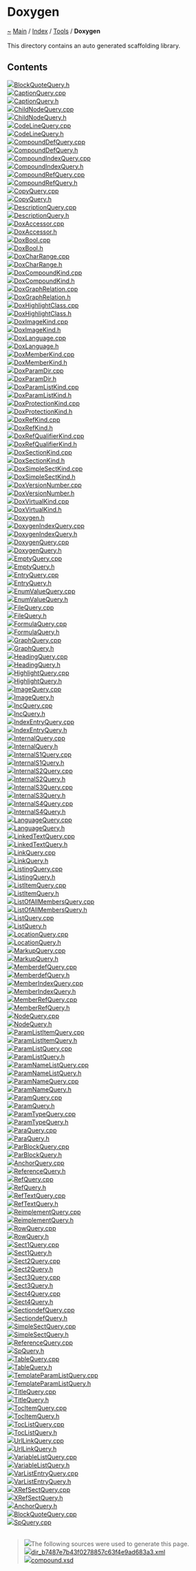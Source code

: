 <!DOCTYPE html>
<html>
<head>
</head>
<body>
<a id="doxygen"></a>
<h1>Doxygen</h1>
<a id="dir_b7487e7b43f0278857c63f4e9ad683a3"></a>
<a id="doxygen"></a>
<a href="https://github.com/CharlesCarley/MdDox">~</a>
<a href="indexpage.md#main">Main</a>
<span class="inline-text">/</span>
<a href="index.md#index">Index</a>
<span class="inline-text">/</span>
<a href="dir_7e461070e7b716e896e0d97cd6a82321.md#tools">Tools</a>
<span class="inline-text">/</span>
<span class="bold-text"><b>Doxygen</b></span>
<br/>
<br/>
<span class="inline-text">This directory contains an auto generated scaffolding library. </span>
<a id="contents"></a>
<h2>Contents</h2>
<span class="icon-list-item"><a href="https://github.com/CharlesCarley/MdDox/blob/master/Tools/Doxygen//BlockQuoteQuery.h#L1" class="icon-list-item"><img src="../images/file24px.svg" class="icon-list-item"/><span class="icon-list-item">BlockQuoteQuery.h</span>
</a>
</span>
<br/>
<span class="icon-list-item"><a href="https://github.com/CharlesCarley/MdDox/blob/master/Tools/Doxygen//CaptionQuery.cpp#L1" class="icon-list-item"><img src="../images/file24px.svg" class="icon-list-item"/><span class="icon-list-item">CaptionQuery.cpp</span>
</a>
</span>
<br/>
<span class="icon-list-item"><a href="https://github.com/CharlesCarley/MdDox/blob/master/Tools/Doxygen//CaptionQuery.h#L1" class="icon-list-item"><img src="../images/file24px.svg" class="icon-list-item"/><span class="icon-list-item">CaptionQuery.h</span>
</a>
</span>
<br/>
<span class="icon-list-item"><a href="https://github.com/CharlesCarley/MdDox/blob/master/Tools/Doxygen//ChildNodeQuery.cpp#L1" class="icon-list-item"><img src="../images/file24px.svg" class="icon-list-item"/><span class="icon-list-item">ChildNodeQuery.cpp</span>
</a>
</span>
<br/>
<span class="icon-list-item"><a href="https://github.com/CharlesCarley/MdDox/blob/master/Tools/Doxygen//ChildNodeQuery.h#L1" class="icon-list-item"><img src="../images/file24px.svg" class="icon-list-item"/><span class="icon-list-item">ChildNodeQuery.h</span>
</a>
</span>
<br/>
<span class="icon-list-item"><a href="https://github.com/CharlesCarley/MdDox/blob/master/Tools/Doxygen//CodeLineQuery.cpp#L1" class="icon-list-item"><img src="../images/file24px.svg" class="icon-list-item"/><span class="icon-list-item">CodeLineQuery.cpp</span>
</a>
</span>
<br/>
<span class="icon-list-item"><a href="https://github.com/CharlesCarley/MdDox/blob/master/Tools/Doxygen//CodeLineQuery.h#L1" class="icon-list-item"><img src="../images/file24px.svg" class="icon-list-item"/><span class="icon-list-item">CodeLineQuery.h</span>
</a>
</span>
<br/>
<span class="icon-list-item"><a href="https://github.com/CharlesCarley/MdDox/blob/master/Tools/Doxygen//CompoundDefQuery.cpp#L1" class="icon-list-item"><img src="../images/file24px.svg" class="icon-list-item"/><span class="icon-list-item">CompoundDefQuery.cpp</span>
</a>
</span>
<br/>
<span class="icon-list-item"><a href="https://github.com/CharlesCarley/MdDox/blob/master/Tools/Doxygen//CompoundDefQuery.h#L1" class="icon-list-item"><img src="../images/file24px.svg" class="icon-list-item"/><span class="icon-list-item">CompoundDefQuery.h</span>
</a>
</span>
<br/>
<span class="icon-list-item"><a href="https://github.com/CharlesCarley/MdDox/blob/master/Tools/Doxygen//CompoundIndexQuery.cpp#L1" class="icon-list-item"><img src="../images/file24px.svg" class="icon-list-item"/><span class="icon-list-item">CompoundIndexQuery.cpp</span>
</a>
</span>
<br/>
<span class="icon-list-item"><a href="https://github.com/CharlesCarley/MdDox/blob/master/Tools/Doxygen//CompoundIndexQuery.h#L1" class="icon-list-item"><img src="../images/file24px.svg" class="icon-list-item"/><span class="icon-list-item">CompoundIndexQuery.h</span>
</a>
</span>
<br/>
<span class="icon-list-item"><a href="https://github.com/CharlesCarley/MdDox/blob/master/Tools/Doxygen//CompoundRefQuery.cpp#L1" class="icon-list-item"><img src="../images/file24px.svg" class="icon-list-item"/><span class="icon-list-item">CompoundRefQuery.cpp</span>
</a>
</span>
<br/>
<span class="icon-list-item"><a href="https://github.com/CharlesCarley/MdDox/blob/master/Tools/Doxygen//CompoundRefQuery.h#L1" class="icon-list-item"><img src="../images/file24px.svg" class="icon-list-item"/><span class="icon-list-item">CompoundRefQuery.h</span>
</a>
</span>
<br/>
<span class="icon-list-item"><a href="https://github.com/CharlesCarley/MdDox/blob/master/Tools/Doxygen//CopyQuery.cpp#L1" class="icon-list-item"><img src="../images/file24px.svg" class="icon-list-item"/><span class="icon-list-item">CopyQuery.cpp</span>
</a>
</span>
<br/>
<span class="icon-list-item"><a href="https://github.com/CharlesCarley/MdDox/blob/master/Tools/Doxygen//CopyQuery.h#L1" class="icon-list-item"><img src="../images/file24px.svg" class="icon-list-item"/><span class="icon-list-item">CopyQuery.h</span>
</a>
</span>
<br/>
<span class="icon-list-item"><a href="https://github.com/CharlesCarley/MdDox/blob/master/Tools/Doxygen//DescriptionQuery.cpp#L1" class="icon-list-item"><img src="../images/file24px.svg" class="icon-list-item"/><span class="icon-list-item">DescriptionQuery.cpp</span>
</a>
</span>
<br/>
<span class="icon-list-item"><a href="https://github.com/CharlesCarley/MdDox/blob/master/Tools/Doxygen//DescriptionQuery.h#L1" class="icon-list-item"><img src="../images/file24px.svg" class="icon-list-item"/><span class="icon-list-item">DescriptionQuery.h</span>
</a>
</span>
<br/>
<span class="icon-list-item"><a href="https://github.com/CharlesCarley/MdDox/blob/master/Tools/Doxygen//DoxAccessor.cpp#L1" class="icon-list-item"><img src="../images/file24px.svg" class="icon-list-item"/><span class="icon-list-item">DoxAccessor.cpp</span>
</a>
</span>
<br/>
<span class="icon-list-item"><a href="https://github.com/CharlesCarley/MdDox/blob/master/Tools/Doxygen//DoxAccessor.h#L1" class="icon-list-item"><img src="../images/file24px.svg" class="icon-list-item"/><span class="icon-list-item">DoxAccessor.h</span>
</a>
</span>
<br/>
<span class="icon-list-item"><a href="https://github.com/CharlesCarley/MdDox/blob/master/Tools/Doxygen//DoxBool.cpp#L1" class="icon-list-item"><img src="../images/file24px.svg" class="icon-list-item"/><span class="icon-list-item">DoxBool.cpp</span>
</a>
</span>
<br/>
<span class="icon-list-item"><a href="https://github.com/CharlesCarley/MdDox/blob/master/Tools/Doxygen//DoxBool.h#L1" class="icon-list-item"><img src="../images/file24px.svg" class="icon-list-item"/><span class="icon-list-item">DoxBool.h</span>
</a>
</span>
<br/>
<span class="icon-list-item"><a href="https://github.com/CharlesCarley/MdDox/blob/master/Tools/Doxygen//DoxCharRange.cpp#L1" class="icon-list-item"><img src="../images/file24px.svg" class="icon-list-item"/><span class="icon-list-item">DoxCharRange.cpp</span>
</a>
</span>
<br/>
<span class="icon-list-item"><a href="https://github.com/CharlesCarley/MdDox/blob/master/Tools/Doxygen//DoxCharRange.h#L1" class="icon-list-item"><img src="../images/file24px.svg" class="icon-list-item"/><span class="icon-list-item">DoxCharRange.h</span>
</a>
</span>
<br/>
<span class="icon-list-item"><a href="https://github.com/CharlesCarley/MdDox/blob/master/Tools/Doxygen//DoxCompoundKind.cpp#L1" class="icon-list-item"><img src="../images/file24px.svg" class="icon-list-item"/><span class="icon-list-item">DoxCompoundKind.cpp</span>
</a>
</span>
<br/>
<span class="icon-list-item"><a href="https://github.com/CharlesCarley/MdDox/blob/master/Tools/Doxygen//DoxCompoundKind.h#L1" class="icon-list-item"><img src="../images/file24px.svg" class="icon-list-item"/><span class="icon-list-item">DoxCompoundKind.h</span>
</a>
</span>
<br/>
<span class="icon-list-item"><a href="https://github.com/CharlesCarley/MdDox/blob/master/Tools/Doxygen//DoxGraphRelation.cpp#L1" class="icon-list-item"><img src="../images/file24px.svg" class="icon-list-item"/><span class="icon-list-item">DoxGraphRelation.cpp</span>
</a>
</span>
<br/>
<span class="icon-list-item"><a href="https://github.com/CharlesCarley/MdDox/blob/master/Tools/Doxygen//DoxGraphRelation.h#L1" class="icon-list-item"><img src="../images/file24px.svg" class="icon-list-item"/><span class="icon-list-item">DoxGraphRelation.h</span>
</a>
</span>
<br/>
<span class="icon-list-item"><a href="https://github.com/CharlesCarley/MdDox/blob/master/Tools/Doxygen//DoxHighlightClass.cpp#L1" class="icon-list-item"><img src="../images/file24px.svg" class="icon-list-item"/><span class="icon-list-item">DoxHighlightClass.cpp</span>
</a>
</span>
<br/>
<span class="icon-list-item"><a href="https://github.com/CharlesCarley/MdDox/blob/master/Tools/Doxygen//DoxHighlightClass.h#L1" class="icon-list-item"><img src="../images/file24px.svg" class="icon-list-item"/><span class="icon-list-item">DoxHighlightClass.h</span>
</a>
</span>
<br/>
<span class="icon-list-item"><a href="https://github.com/CharlesCarley/MdDox/blob/master/Tools/Doxygen//DoxImageKind.cpp#L1" class="icon-list-item"><img src="../images/file24px.svg" class="icon-list-item"/><span class="icon-list-item">DoxImageKind.cpp</span>
</a>
</span>
<br/>
<span class="icon-list-item"><a href="https://github.com/CharlesCarley/MdDox/blob/master/Tools/Doxygen//DoxImageKind.h#L1" class="icon-list-item"><img src="../images/file24px.svg" class="icon-list-item"/><span class="icon-list-item">DoxImageKind.h</span>
</a>
</span>
<br/>
<span class="icon-list-item"><a href="https://github.com/CharlesCarley/MdDox/blob/master/Tools/Doxygen//DoxLanguage.cpp#L1" class="icon-list-item"><img src="../images/file24px.svg" class="icon-list-item"/><span class="icon-list-item">DoxLanguage.cpp</span>
</a>
</span>
<br/>
<span class="icon-list-item"><a href="https://github.com/CharlesCarley/MdDox/blob/master/Tools/Doxygen//DoxLanguage.h#L1" class="icon-list-item"><img src="../images/file24px.svg" class="icon-list-item"/><span class="icon-list-item">DoxLanguage.h</span>
</a>
</span>
<br/>
<span class="icon-list-item"><a href="https://github.com/CharlesCarley/MdDox/blob/master/Tools/Doxygen//DoxMemberKind.cpp#L1" class="icon-list-item"><img src="../images/file24px.svg" class="icon-list-item"/><span class="icon-list-item">DoxMemberKind.cpp</span>
</a>
</span>
<br/>
<span class="icon-list-item"><a href="https://github.com/CharlesCarley/MdDox/blob/master/Tools/Doxygen//DoxMemberKind.h#L1" class="icon-list-item"><img src="../images/file24px.svg" class="icon-list-item"/><span class="icon-list-item">DoxMemberKind.h</span>
</a>
</span>
<br/>
<span class="icon-list-item"><a href="https://github.com/CharlesCarley/MdDox/blob/master/Tools/Doxygen//DoxParamDir.cpp#L1" class="icon-list-item"><img src="../images/file24px.svg" class="icon-list-item"/><span class="icon-list-item">DoxParamDir.cpp</span>
</a>
</span>
<br/>
<span class="icon-list-item"><a href="https://github.com/CharlesCarley/MdDox/blob/master/Tools/Doxygen//DoxParamDir.h#L1" class="icon-list-item"><img src="../images/file24px.svg" class="icon-list-item"/><span class="icon-list-item">DoxParamDir.h</span>
</a>
</span>
<br/>
<span class="icon-list-item"><a href="https://github.com/CharlesCarley/MdDox/blob/master/Tools/Doxygen//DoxParamListKind.cpp#L1" class="icon-list-item"><img src="../images/file24px.svg" class="icon-list-item"/><span class="icon-list-item">DoxParamListKind.cpp</span>
</a>
</span>
<br/>
<span class="icon-list-item"><a href="https://github.com/CharlesCarley/MdDox/blob/master/Tools/Doxygen//DoxParamListKind.h#L1" class="icon-list-item"><img src="../images/file24px.svg" class="icon-list-item"/><span class="icon-list-item">DoxParamListKind.h</span>
</a>
</span>
<br/>
<span class="icon-list-item"><a href="https://github.com/CharlesCarley/MdDox/blob/master/Tools/Doxygen//DoxProtectionKind.cpp#L1" class="icon-list-item"><img src="../images/file24px.svg" class="icon-list-item"/><span class="icon-list-item">DoxProtectionKind.cpp</span>
</a>
</span>
<br/>
<span class="icon-list-item"><a href="https://github.com/CharlesCarley/MdDox/blob/master/Tools/Doxygen//DoxProtectionKind.h#L1" class="icon-list-item"><img src="../images/file24px.svg" class="icon-list-item"/><span class="icon-list-item">DoxProtectionKind.h</span>
</a>
</span>
<br/>
<span class="icon-list-item"><a href="https://github.com/CharlesCarley/MdDox/blob/master/Tools/Doxygen//DoxRefKind.cpp#L1" class="icon-list-item"><img src="../images/file24px.svg" class="icon-list-item"/><span class="icon-list-item">DoxRefKind.cpp</span>
</a>
</span>
<br/>
<span class="icon-list-item"><a href="https://github.com/CharlesCarley/MdDox/blob/master/Tools/Doxygen//DoxRefKind.h#L1" class="icon-list-item"><img src="../images/file24px.svg" class="icon-list-item"/><span class="icon-list-item">DoxRefKind.h</span>
</a>
</span>
<br/>
<span class="icon-list-item"><a href="https://github.com/CharlesCarley/MdDox/blob/master/Tools/Doxygen//DoxRefQualifierKind.cpp#L1" class="icon-list-item"><img src="../images/file24px.svg" class="icon-list-item"/><span class="icon-list-item">DoxRefQualifierKind.cpp</span>
</a>
</span>
<br/>
<span class="icon-list-item"><a href="https://github.com/CharlesCarley/MdDox/blob/master/Tools/Doxygen//DoxRefQualifierKind.h#L1" class="icon-list-item"><img src="../images/file24px.svg" class="icon-list-item"/><span class="icon-list-item">DoxRefQualifierKind.h</span>
</a>
</span>
<br/>
<span class="icon-list-item"><a href="https://github.com/CharlesCarley/MdDox/blob/master/Tools/Doxygen//DoxSectionKind.cpp#L1" class="icon-list-item"><img src="../images/file24px.svg" class="icon-list-item"/><span class="icon-list-item">DoxSectionKind.cpp</span>
</a>
</span>
<br/>
<span class="icon-list-item"><a href="https://github.com/CharlesCarley/MdDox/blob/master/Tools/Doxygen//DoxSectionKind.h#L1" class="icon-list-item"><img src="../images/file24px.svg" class="icon-list-item"/><span class="icon-list-item">DoxSectionKind.h</span>
</a>
</span>
<br/>
<span class="icon-list-item"><a href="https://github.com/CharlesCarley/MdDox/blob/master/Tools/Doxygen//DoxSimpleSectKind.cpp#L1" class="icon-list-item"><img src="../images/file24px.svg" class="icon-list-item"/><span class="icon-list-item">DoxSimpleSectKind.cpp</span>
</a>
</span>
<br/>
<span class="icon-list-item"><a href="https://github.com/CharlesCarley/MdDox/blob/master/Tools/Doxygen//DoxSimpleSectKind.h#L1" class="icon-list-item"><img src="../images/file24px.svg" class="icon-list-item"/><span class="icon-list-item">DoxSimpleSectKind.h</span>
</a>
</span>
<br/>
<span class="icon-list-item"><a href="https://github.com/CharlesCarley/MdDox/blob/master/Tools/Doxygen//DoxVersionNumber.cpp#L1" class="icon-list-item"><img src="../images/file24px.svg" class="icon-list-item"/><span class="icon-list-item">DoxVersionNumber.cpp</span>
</a>
</span>
<br/>
<span class="icon-list-item"><a href="https://github.com/CharlesCarley/MdDox/blob/master/Tools/Doxygen//DoxVersionNumber.h#L1" class="icon-list-item"><img src="../images/file24px.svg" class="icon-list-item"/><span class="icon-list-item">DoxVersionNumber.h</span>
</a>
</span>
<br/>
<span class="icon-list-item"><a href="https://github.com/CharlesCarley/MdDox/blob/master/Tools/Doxygen//DoxVirtualKind.cpp#L1" class="icon-list-item"><img src="../images/file24px.svg" class="icon-list-item"/><span class="icon-list-item">DoxVirtualKind.cpp</span>
</a>
</span>
<br/>
<span class="icon-list-item"><a href="https://github.com/CharlesCarley/MdDox/blob/master/Tools/Doxygen//DoxVirtualKind.h#L1" class="icon-list-item"><img src="../images/file24px.svg" class="icon-list-item"/><span class="icon-list-item">DoxVirtualKind.h</span>
</a>
</span>
<br/>
<span class="icon-list-item"><a href="https://github.com/CharlesCarley/MdDox/blob/master/Tools/Doxygen//Doxygen.h#L1" class="icon-list-item"><img src="../images/file24px.svg" class="icon-list-item"/><span class="icon-list-item">Doxygen.h</span>
</a>
</span>
<br/>
<span class="icon-list-item"><a href="https://github.com/CharlesCarley/MdDox/blob/master/Tools/Doxygen//DoxygenIndexQuery.cpp#L1" class="icon-list-item"><img src="../images/file24px.svg" class="icon-list-item"/><span class="icon-list-item">DoxygenIndexQuery.cpp</span>
</a>
</span>
<br/>
<span class="icon-list-item"><a href="https://github.com/CharlesCarley/MdDox/blob/master/Tools/Doxygen//DoxygenIndexQuery.h#L1" class="icon-list-item"><img src="../images/file24px.svg" class="icon-list-item"/><span class="icon-list-item">DoxygenIndexQuery.h</span>
</a>
</span>
<br/>
<span class="icon-list-item"><a href="https://github.com/CharlesCarley/MdDox/blob/master/Tools/Doxygen//DoxygenQuery.cpp#L1" class="icon-list-item"><img src="../images/file24px.svg" class="icon-list-item"/><span class="icon-list-item">DoxygenQuery.cpp</span>
</a>
</span>
<br/>
<span class="icon-list-item"><a href="https://github.com/CharlesCarley/MdDox/blob/master/Tools/Doxygen//DoxygenQuery.h#L1" class="icon-list-item"><img src="../images/file24px.svg" class="icon-list-item"/><span class="icon-list-item">DoxygenQuery.h</span>
</a>
</span>
<br/>
<span class="icon-list-item"><a href="https://github.com/CharlesCarley/MdDox/blob/master/Tools/Doxygen//EmptyQuery.cpp#L1" class="icon-list-item"><img src="../images/file24px.svg" class="icon-list-item"/><span class="icon-list-item">EmptyQuery.cpp</span>
</a>
</span>
<br/>
<span class="icon-list-item"><a href="https://github.com/CharlesCarley/MdDox/blob/master/Tools/Doxygen//EmptyQuery.h#L1" class="icon-list-item"><img src="../images/file24px.svg" class="icon-list-item"/><span class="icon-list-item">EmptyQuery.h</span>
</a>
</span>
<br/>
<span class="icon-list-item"><a href="https://github.com/CharlesCarley/MdDox/blob/master/Tools/Doxygen//EntryQuery.cpp#L1" class="icon-list-item"><img src="../images/file24px.svg" class="icon-list-item"/><span class="icon-list-item">EntryQuery.cpp</span>
</a>
</span>
<br/>
<span class="icon-list-item"><a href="https://github.com/CharlesCarley/MdDox/blob/master/Tools/Doxygen//EntryQuery.h#L1" class="icon-list-item"><img src="../images/file24px.svg" class="icon-list-item"/><span class="icon-list-item">EntryQuery.h</span>
</a>
</span>
<br/>
<span class="icon-list-item"><a href="https://github.com/CharlesCarley/MdDox/blob/master/Tools/Doxygen//EnumValueQuery.cpp#L1" class="icon-list-item"><img src="../images/file24px.svg" class="icon-list-item"/><span class="icon-list-item">EnumValueQuery.cpp</span>
</a>
</span>
<br/>
<span class="icon-list-item"><a href="https://github.com/CharlesCarley/MdDox/blob/master/Tools/Doxygen//EnumValueQuery.h#L1" class="icon-list-item"><img src="../images/file24px.svg" class="icon-list-item"/><span class="icon-list-item">EnumValueQuery.h</span>
</a>
</span>
<br/>
<span class="icon-list-item"><a href="https://github.com/CharlesCarley/MdDox/blob/master/Tools/Doxygen//FileQuery.cpp#L1" class="icon-list-item"><img src="../images/file24px.svg" class="icon-list-item"/><span class="icon-list-item">FileQuery.cpp</span>
</a>
</span>
<br/>
<span class="icon-list-item"><a href="https://github.com/CharlesCarley/MdDox/blob/master/Tools/Doxygen//FileQuery.h#L1" class="icon-list-item"><img src="../images/file24px.svg" class="icon-list-item"/><span class="icon-list-item">FileQuery.h</span>
</a>
</span>
<br/>
<span class="icon-list-item"><a href="https://github.com/CharlesCarley/MdDox/blob/master/Tools/Doxygen//FormulaQuery.cpp#L1" class="icon-list-item"><img src="../images/file24px.svg" class="icon-list-item"/><span class="icon-list-item">FormulaQuery.cpp</span>
</a>
</span>
<br/>
<span class="icon-list-item"><a href="https://github.com/CharlesCarley/MdDox/blob/master/Tools/Doxygen//FormulaQuery.h#L1" class="icon-list-item"><img src="../images/file24px.svg" class="icon-list-item"/><span class="icon-list-item">FormulaQuery.h</span>
</a>
</span>
<br/>
<span class="icon-list-item"><a href="https://github.com/CharlesCarley/MdDox/blob/master/Tools/Doxygen//GraphQuery.cpp#L1" class="icon-list-item"><img src="../images/file24px.svg" class="icon-list-item"/><span class="icon-list-item">GraphQuery.cpp</span>
</a>
</span>
<br/>
<span class="icon-list-item"><a href="https://github.com/CharlesCarley/MdDox/blob/master/Tools/Doxygen//GraphQuery.h#L1" class="icon-list-item"><img src="../images/file24px.svg" class="icon-list-item"/><span class="icon-list-item">GraphQuery.h</span>
</a>
</span>
<br/>
<span class="icon-list-item"><a href="https://github.com/CharlesCarley/MdDox/blob/master/Tools/Doxygen//HeadingQuery.cpp#L1" class="icon-list-item"><img src="../images/file24px.svg" class="icon-list-item"/><span class="icon-list-item">HeadingQuery.cpp</span>
</a>
</span>
<br/>
<span class="icon-list-item"><a href="https://github.com/CharlesCarley/MdDox/blob/master/Tools/Doxygen//HeadingQuery.h#L1" class="icon-list-item"><img src="../images/file24px.svg" class="icon-list-item"/><span class="icon-list-item">HeadingQuery.h</span>
</a>
</span>
<br/>
<span class="icon-list-item"><a href="https://github.com/CharlesCarley/MdDox/blob/master/Tools/Doxygen//HighlightQuery.cpp#L1" class="icon-list-item"><img src="../images/file24px.svg" class="icon-list-item"/><span class="icon-list-item">HighlightQuery.cpp</span>
</a>
</span>
<br/>
<span class="icon-list-item"><a href="https://github.com/CharlesCarley/MdDox/blob/master/Tools/Doxygen//HighlightQuery.h#L1" class="icon-list-item"><img src="../images/file24px.svg" class="icon-list-item"/><span class="icon-list-item">HighlightQuery.h</span>
</a>
</span>
<br/>
<span class="icon-list-item"><a href="https://github.com/CharlesCarley/MdDox/blob/master/Tools/Doxygen//ImageQuery.cpp#L1" class="icon-list-item"><img src="../images/file24px.svg" class="icon-list-item"/><span class="icon-list-item">ImageQuery.cpp</span>
</a>
</span>
<br/>
<span class="icon-list-item"><a href="https://github.com/CharlesCarley/MdDox/blob/master/Tools/Doxygen//ImageQuery.h#L1" class="icon-list-item"><img src="../images/file24px.svg" class="icon-list-item"/><span class="icon-list-item">ImageQuery.h</span>
</a>
</span>
<br/>
<span class="icon-list-item"><a href="https://github.com/CharlesCarley/MdDox/blob/master/Tools/Doxygen//IncQuery.cpp#L1" class="icon-list-item"><img src="../images/file24px.svg" class="icon-list-item"/><span class="icon-list-item">IncQuery.cpp</span>
</a>
</span>
<br/>
<span class="icon-list-item"><a href="https://github.com/CharlesCarley/MdDox/blob/master/Tools/Doxygen//IncQuery.h#L1" class="icon-list-item"><img src="../images/file24px.svg" class="icon-list-item"/><span class="icon-list-item">IncQuery.h</span>
</a>
</span>
<br/>
<span class="icon-list-item"><a href="https://github.com/CharlesCarley/MdDox/blob/master/Tools/Doxygen//IndexEntryQuery.cpp#L1" class="icon-list-item"><img src="../images/file24px.svg" class="icon-list-item"/><span class="icon-list-item">IndexEntryQuery.cpp</span>
</a>
</span>
<br/>
<span class="icon-list-item"><a href="https://github.com/CharlesCarley/MdDox/blob/master/Tools/Doxygen//IndexEntryQuery.h#L1" class="icon-list-item"><img src="../images/file24px.svg" class="icon-list-item"/><span class="icon-list-item">IndexEntryQuery.h</span>
</a>
</span>
<br/>
<span class="icon-list-item"><a href="https://github.com/CharlesCarley/MdDox/blob/master/Tools/Doxygen//InternalQuery.cpp#L1" class="icon-list-item"><img src="../images/file24px.svg" class="icon-list-item"/><span class="icon-list-item">InternalQuery.cpp</span>
</a>
</span>
<br/>
<span class="icon-list-item"><a href="https://github.com/CharlesCarley/MdDox/blob/master/Tools/Doxygen//InternalQuery.h#L1" class="icon-list-item"><img src="../images/file24px.svg" class="icon-list-item"/><span class="icon-list-item">InternalQuery.h</span>
</a>
</span>
<br/>
<span class="icon-list-item"><a href="https://github.com/CharlesCarley/MdDox/blob/master/Tools/Doxygen//InternalS1Query.cpp#L1" class="icon-list-item"><img src="../images/file24px.svg" class="icon-list-item"/><span class="icon-list-item">InternalS1Query.cpp</span>
</a>
</span>
<br/>
<span class="icon-list-item"><a href="https://github.com/CharlesCarley/MdDox/blob/master/Tools/Doxygen//InternalS1Query.h#L1" class="icon-list-item"><img src="../images/file24px.svg" class="icon-list-item"/><span class="icon-list-item">InternalS1Query.h</span>
</a>
</span>
<br/>
<span class="icon-list-item"><a href="https://github.com/CharlesCarley/MdDox/blob/master/Tools/Doxygen//InternalS2Query.cpp#L1" class="icon-list-item"><img src="../images/file24px.svg" class="icon-list-item"/><span class="icon-list-item">InternalS2Query.cpp</span>
</a>
</span>
<br/>
<span class="icon-list-item"><a href="https://github.com/CharlesCarley/MdDox/blob/master/Tools/Doxygen//InternalS2Query.h#L1" class="icon-list-item"><img src="../images/file24px.svg" class="icon-list-item"/><span class="icon-list-item">InternalS2Query.h</span>
</a>
</span>
<br/>
<span class="icon-list-item"><a href="https://github.com/CharlesCarley/MdDox/blob/master/Tools/Doxygen//InternalS3Query.cpp#L1" class="icon-list-item"><img src="../images/file24px.svg" class="icon-list-item"/><span class="icon-list-item">InternalS3Query.cpp</span>
</a>
</span>
<br/>
<span class="icon-list-item"><a href="https://github.com/CharlesCarley/MdDox/blob/master/Tools/Doxygen//InternalS3Query.h#L1" class="icon-list-item"><img src="../images/file24px.svg" class="icon-list-item"/><span class="icon-list-item">InternalS3Query.h</span>
</a>
</span>
<br/>
<span class="icon-list-item"><a href="https://github.com/CharlesCarley/MdDox/blob/master/Tools/Doxygen//InternalS4Query.cpp#L1" class="icon-list-item"><img src="../images/file24px.svg" class="icon-list-item"/><span class="icon-list-item">InternalS4Query.cpp</span>
</a>
</span>
<br/>
<span class="icon-list-item"><a href="https://github.com/CharlesCarley/MdDox/blob/master/Tools/Doxygen//InternalS4Query.h#L1" class="icon-list-item"><img src="../images/file24px.svg" class="icon-list-item"/><span class="icon-list-item">InternalS4Query.h</span>
</a>
</span>
<br/>
<span class="icon-list-item"><a href="https://github.com/CharlesCarley/MdDox/blob/master/Tools/Doxygen//LanguageQuery.cpp#L1" class="icon-list-item"><img src="../images/file24px.svg" class="icon-list-item"/><span class="icon-list-item">LanguageQuery.cpp</span>
</a>
</span>
<br/>
<span class="icon-list-item"><a href="https://github.com/CharlesCarley/MdDox/blob/master/Tools/Doxygen//LanguageQuery.h#L1" class="icon-list-item"><img src="../images/file24px.svg" class="icon-list-item"/><span class="icon-list-item">LanguageQuery.h</span>
</a>
</span>
<br/>
<span class="icon-list-item"><a href="https://github.com/CharlesCarley/MdDox/blob/master/Tools/Doxygen//LinkedTextQuery.cpp#L1" class="icon-list-item"><img src="../images/file24px.svg" class="icon-list-item"/><span class="icon-list-item">LinkedTextQuery.cpp</span>
</a>
</span>
<br/>
<span class="icon-list-item"><a href="https://github.com/CharlesCarley/MdDox/blob/master/Tools/Doxygen//LinkedTextQuery.h#L1" class="icon-list-item"><img src="../images/file24px.svg" class="icon-list-item"/><span class="icon-list-item">LinkedTextQuery.h</span>
</a>
</span>
<br/>
<span class="icon-list-item"><a href="https://github.com/CharlesCarley/MdDox/blob/master/Tools/Doxygen//LinkQuery.cpp#L1" class="icon-list-item"><img src="../images/file24px.svg" class="icon-list-item"/><span class="icon-list-item">LinkQuery.cpp</span>
</a>
</span>
<br/>
<span class="icon-list-item"><a href="https://github.com/CharlesCarley/MdDox/blob/master/Tools/Doxygen//LinkQuery.h#L1" class="icon-list-item"><img src="../images/file24px.svg" class="icon-list-item"/><span class="icon-list-item">LinkQuery.h</span>
</a>
</span>
<br/>
<span class="icon-list-item"><a href="https://github.com/CharlesCarley/MdDox/blob/master/Tools/Doxygen//ListingQuery.cpp#L1" class="icon-list-item"><img src="../images/file24px.svg" class="icon-list-item"/><span class="icon-list-item">ListingQuery.cpp</span>
</a>
</span>
<br/>
<span class="icon-list-item"><a href="https://github.com/CharlesCarley/MdDox/blob/master/Tools/Doxygen//ListingQuery.h#L1" class="icon-list-item"><img src="../images/file24px.svg" class="icon-list-item"/><span class="icon-list-item">ListingQuery.h</span>
</a>
</span>
<br/>
<span class="icon-list-item"><a href="https://github.com/CharlesCarley/MdDox/blob/master/Tools/Doxygen//ListItemQuery.cpp#L1" class="icon-list-item"><img src="../images/file24px.svg" class="icon-list-item"/><span class="icon-list-item">ListItemQuery.cpp</span>
</a>
</span>
<br/>
<span class="icon-list-item"><a href="https://github.com/CharlesCarley/MdDox/blob/master/Tools/Doxygen//ListItemQuery.h#L1" class="icon-list-item"><img src="../images/file24px.svg" class="icon-list-item"/><span class="icon-list-item">ListItemQuery.h</span>
</a>
</span>
<br/>
<span class="icon-list-item"><a href="https://github.com/CharlesCarley/MdDox/blob/master/Tools/Doxygen//ListOfAllMembersQuery.cpp#L1" class="icon-list-item"><img src="../images/file24px.svg" class="icon-list-item"/><span class="icon-list-item">ListOfAllMembersQuery.cpp</span>
</a>
</span>
<br/>
<span class="icon-list-item"><a href="https://github.com/CharlesCarley/MdDox/blob/master/Tools/Doxygen//ListOfAllMembersQuery.h#L1" class="icon-list-item"><img src="../images/file24px.svg" class="icon-list-item"/><span class="icon-list-item">ListOfAllMembersQuery.h</span>
</a>
</span>
<br/>
<span class="icon-list-item"><a href="https://github.com/CharlesCarley/MdDox/blob/master/Tools/Doxygen//ListQuery.cpp#L1" class="icon-list-item"><img src="../images/file24px.svg" class="icon-list-item"/><span class="icon-list-item">ListQuery.cpp</span>
</a>
</span>
<br/>
<span class="icon-list-item"><a href="https://github.com/CharlesCarley/MdDox/blob/master/Tools/Doxygen//ListQuery.h#L1" class="icon-list-item"><img src="../images/file24px.svg" class="icon-list-item"/><span class="icon-list-item">ListQuery.h</span>
</a>
</span>
<br/>
<span class="icon-list-item"><a href="https://github.com/CharlesCarley/MdDox/blob/master/Tools/Doxygen//LocationQuery.cpp#L1" class="icon-list-item"><img src="../images/file24px.svg" class="icon-list-item"/><span class="icon-list-item">LocationQuery.cpp</span>
</a>
</span>
<br/>
<span class="icon-list-item"><a href="https://github.com/CharlesCarley/MdDox/blob/master/Tools/Doxygen//LocationQuery.h#L1" class="icon-list-item"><img src="../images/file24px.svg" class="icon-list-item"/><span class="icon-list-item">LocationQuery.h</span>
</a>
</span>
<br/>
<span class="icon-list-item"><a href="https://github.com/CharlesCarley/MdDox/blob/master/Tools/Doxygen//MarkupQuery.cpp#L1" class="icon-list-item"><img src="../images/file24px.svg" class="icon-list-item"/><span class="icon-list-item">MarkupQuery.cpp</span>
</a>
</span>
<br/>
<span class="icon-list-item"><a href="https://github.com/CharlesCarley/MdDox/blob/master/Tools/Doxygen//MarkupQuery.h#L1" class="icon-list-item"><img src="../images/file24px.svg" class="icon-list-item"/><span class="icon-list-item">MarkupQuery.h</span>
</a>
</span>
<br/>
<span class="icon-list-item"><a href="https://github.com/CharlesCarley/MdDox/blob/master/Tools/Doxygen//MemberdefQuery.cpp#L1" class="icon-list-item"><img src="../images/file24px.svg" class="icon-list-item"/><span class="icon-list-item">MemberdefQuery.cpp</span>
</a>
</span>
<br/>
<span class="icon-list-item"><a href="https://github.com/CharlesCarley/MdDox/blob/master/Tools/Doxygen//MemberdefQuery.h#L1" class="icon-list-item"><img src="../images/file24px.svg" class="icon-list-item"/><span class="icon-list-item">MemberdefQuery.h</span>
</a>
</span>
<br/>
<span class="icon-list-item"><a href="https://github.com/CharlesCarley/MdDox/blob/master/Tools/Doxygen//MemberIndexQuery.cpp#L1" class="icon-list-item"><img src="../images/file24px.svg" class="icon-list-item"/><span class="icon-list-item">MemberIndexQuery.cpp</span>
</a>
</span>
<br/>
<span class="icon-list-item"><a href="https://github.com/CharlesCarley/MdDox/blob/master/Tools/Doxygen//MemberIndexQuery.h#L1" class="icon-list-item"><img src="../images/file24px.svg" class="icon-list-item"/><span class="icon-list-item">MemberIndexQuery.h</span>
</a>
</span>
<br/>
<span class="icon-list-item"><a href="https://github.com/CharlesCarley/MdDox/blob/master/Tools/Doxygen//MemberRefQuery.cpp#L1" class="icon-list-item"><img src="../images/file24px.svg" class="icon-list-item"/><span class="icon-list-item">MemberRefQuery.cpp</span>
</a>
</span>
<br/>
<span class="icon-list-item"><a href="https://github.com/CharlesCarley/MdDox/blob/master/Tools/Doxygen//MemberRefQuery.h#L1" class="icon-list-item"><img src="../images/file24px.svg" class="icon-list-item"/><span class="icon-list-item">MemberRefQuery.h</span>
</a>
</span>
<br/>
<span class="icon-list-item"><a href="https://github.com/CharlesCarley/MdDox/blob/master/Tools/Doxygen//NodeQuery.cpp#L1" class="icon-list-item"><img src="../images/file24px.svg" class="icon-list-item"/><span class="icon-list-item">NodeQuery.cpp</span>
</a>
</span>
<br/>
<span class="icon-list-item"><a href="https://github.com/CharlesCarley/MdDox/blob/master/Tools/Doxygen//NodeQuery.h#L1" class="icon-list-item"><img src="../images/file24px.svg" class="icon-list-item"/><span class="icon-list-item">NodeQuery.h</span>
</a>
</span>
<br/>
<span class="icon-list-item"><a href="https://github.com/CharlesCarley/MdDox/blob/master/Tools/Doxygen//ParamListItemQuery.cpp#L1" class="icon-list-item"><img src="../images/file24px.svg" class="icon-list-item"/><span class="icon-list-item">ParamListItemQuery.cpp</span>
</a>
</span>
<br/>
<span class="icon-list-item"><a href="https://github.com/CharlesCarley/MdDox/blob/master/Tools/Doxygen//ParamListItemQuery.h#L1" class="icon-list-item"><img src="../images/file24px.svg" class="icon-list-item"/><span class="icon-list-item">ParamListItemQuery.h</span>
</a>
</span>
<br/>
<span class="icon-list-item"><a href="https://github.com/CharlesCarley/MdDox/blob/master/Tools/Doxygen//ParamListQuery.cpp#L1" class="icon-list-item"><img src="../images/file24px.svg" class="icon-list-item"/><span class="icon-list-item">ParamListQuery.cpp</span>
</a>
</span>
<br/>
<span class="icon-list-item"><a href="https://github.com/CharlesCarley/MdDox/blob/master/Tools/Doxygen//ParamListQuery.h#L1" class="icon-list-item"><img src="../images/file24px.svg" class="icon-list-item"/><span class="icon-list-item">ParamListQuery.h</span>
</a>
</span>
<br/>
<span class="icon-list-item"><a href="https://github.com/CharlesCarley/MdDox/blob/master/Tools/Doxygen//ParamNameListQuery.cpp#L1" class="icon-list-item"><img src="../images/file24px.svg" class="icon-list-item"/><span class="icon-list-item">ParamNameListQuery.cpp</span>
</a>
</span>
<br/>
<span class="icon-list-item"><a href="https://github.com/CharlesCarley/MdDox/blob/master/Tools/Doxygen//ParamNameListQuery.h#L1" class="icon-list-item"><img src="../images/file24px.svg" class="icon-list-item"/><span class="icon-list-item">ParamNameListQuery.h</span>
</a>
</span>
<br/>
<span class="icon-list-item"><a href="https://github.com/CharlesCarley/MdDox/blob/master/Tools/Doxygen//ParamNameQuery.cpp#L1" class="icon-list-item"><img src="../images/file24px.svg" class="icon-list-item"/><span class="icon-list-item">ParamNameQuery.cpp</span>
</a>
</span>
<br/>
<span class="icon-list-item"><a href="https://github.com/CharlesCarley/MdDox/blob/master/Tools/Doxygen//ParamNameQuery.h#L1" class="icon-list-item"><img src="../images/file24px.svg" class="icon-list-item"/><span class="icon-list-item">ParamNameQuery.h</span>
</a>
</span>
<br/>
<span class="icon-list-item"><a href="https://github.com/CharlesCarley/MdDox/blob/master/Tools/Doxygen//ParamQuery.cpp#L1" class="icon-list-item"><img src="../images/file24px.svg" class="icon-list-item"/><span class="icon-list-item">ParamQuery.cpp</span>
</a>
</span>
<br/>
<span class="icon-list-item"><a href="https://github.com/CharlesCarley/MdDox/blob/master/Tools/Doxygen//ParamQuery.h#L1" class="icon-list-item"><img src="../images/file24px.svg" class="icon-list-item"/><span class="icon-list-item">ParamQuery.h</span>
</a>
</span>
<br/>
<span class="icon-list-item"><a href="https://github.com/CharlesCarley/MdDox/blob/master/Tools/Doxygen//ParamTypeQuery.cpp#L1" class="icon-list-item"><img src="../images/file24px.svg" class="icon-list-item"/><span class="icon-list-item">ParamTypeQuery.cpp</span>
</a>
</span>
<br/>
<span class="icon-list-item"><a href="https://github.com/CharlesCarley/MdDox/blob/master/Tools/Doxygen//ParamTypeQuery.h#L1" class="icon-list-item"><img src="../images/file24px.svg" class="icon-list-item"/><span class="icon-list-item">ParamTypeQuery.h</span>
</a>
</span>
<br/>
<span class="icon-list-item"><a href="https://github.com/CharlesCarley/MdDox/blob/master/Tools/Doxygen//ParaQuery.cpp#L1" class="icon-list-item"><img src="../images/file24px.svg" class="icon-list-item"/><span class="icon-list-item">ParaQuery.cpp</span>
</a>
</span>
<br/>
<span class="icon-list-item"><a href="https://github.com/CharlesCarley/MdDox/blob/master/Tools/Doxygen//ParaQuery.h#L1" class="icon-list-item"><img src="../images/file24px.svg" class="icon-list-item"/><span class="icon-list-item">ParaQuery.h</span>
</a>
</span>
<br/>
<span class="icon-list-item"><a href="https://github.com/CharlesCarley/MdDox/blob/master/Tools/Doxygen//ParBlockQuery.cpp#L1" class="icon-list-item"><img src="../images/file24px.svg" class="icon-list-item"/><span class="icon-list-item">ParBlockQuery.cpp</span>
</a>
</span>
<br/>
<span class="icon-list-item"><a href="https://github.com/CharlesCarley/MdDox/blob/master/Tools/Doxygen//ParBlockQuery.h#L1" class="icon-list-item"><img src="../images/file24px.svg" class="icon-list-item"/><span class="icon-list-item">ParBlockQuery.h</span>
</a>
</span>
<br/>
<span class="icon-list-item"><a href="https://github.com/CharlesCarley/MdDox/blob/master/Tools/Doxygen//AnchorQuery.cpp#L1" class="icon-list-item"><img src="../images/file24px.svg" class="icon-list-item"/><span class="icon-list-item">AnchorQuery.cpp</span>
</a>
</span>
<br/>
<span class="icon-list-item"><a href="https://github.com/CharlesCarley/MdDox/blob/master/Tools/Doxygen//ReferenceQuery.h#L1" class="icon-list-item"><img src="../images/file24px.svg" class="icon-list-item"/><span class="icon-list-item">ReferenceQuery.h</span>
</a>
</span>
<br/>
<span class="icon-list-item"><a href="https://github.com/CharlesCarley/MdDox/blob/master/Tools/Doxygen//RefQuery.cpp#L1" class="icon-list-item"><img src="../images/file24px.svg" class="icon-list-item"/><span class="icon-list-item">RefQuery.cpp</span>
</a>
</span>
<br/>
<span class="icon-list-item"><a href="https://github.com/CharlesCarley/MdDox/blob/master/Tools/Doxygen//RefQuery.h#L1" class="icon-list-item"><img src="../images/file24px.svg" class="icon-list-item"/><span class="icon-list-item">RefQuery.h</span>
</a>
</span>
<br/>
<span class="icon-list-item"><a href="https://github.com/CharlesCarley/MdDox/blob/master/Tools/Doxygen//RefTextQuery.cpp#L1" class="icon-list-item"><img src="../images/file24px.svg" class="icon-list-item"/><span class="icon-list-item">RefTextQuery.cpp</span>
</a>
</span>
<br/>
<span class="icon-list-item"><a href="https://github.com/CharlesCarley/MdDox/blob/master/Tools/Doxygen//RefTextQuery.h#L1" class="icon-list-item"><img src="../images/file24px.svg" class="icon-list-item"/><span class="icon-list-item">RefTextQuery.h</span>
</a>
</span>
<br/>
<span class="icon-list-item"><a href="https://github.com/CharlesCarley/MdDox/blob/master/Tools/Doxygen//ReimplementQuery.cpp#L1" class="icon-list-item"><img src="../images/file24px.svg" class="icon-list-item"/><span class="icon-list-item">ReimplementQuery.cpp</span>
</a>
</span>
<br/>
<span class="icon-list-item"><a href="https://github.com/CharlesCarley/MdDox/blob/master/Tools/Doxygen//ReimplementQuery.h#L1" class="icon-list-item"><img src="../images/file24px.svg" class="icon-list-item"/><span class="icon-list-item">ReimplementQuery.h</span>
</a>
</span>
<br/>
<span class="icon-list-item"><a href="https://github.com/CharlesCarley/MdDox/blob/master/Tools/Doxygen//RowQuery.cpp#L1" class="icon-list-item"><img src="../images/file24px.svg" class="icon-list-item"/><span class="icon-list-item">RowQuery.cpp</span>
</a>
</span>
<br/>
<span class="icon-list-item"><a href="https://github.com/CharlesCarley/MdDox/blob/master/Tools/Doxygen//RowQuery.h#L1" class="icon-list-item"><img src="../images/file24px.svg" class="icon-list-item"/><span class="icon-list-item">RowQuery.h</span>
</a>
</span>
<br/>
<span class="icon-list-item"><a href="https://github.com/CharlesCarley/MdDox/blob/master/Tools/Doxygen//Sect1Query.cpp#L1" class="icon-list-item"><img src="../images/file24px.svg" class="icon-list-item"/><span class="icon-list-item">Sect1Query.cpp</span>
</a>
</span>
<br/>
<span class="icon-list-item"><a href="https://github.com/CharlesCarley/MdDox/blob/master/Tools/Doxygen//Sect1Query.h#L1" class="icon-list-item"><img src="../images/file24px.svg" class="icon-list-item"/><span class="icon-list-item">Sect1Query.h</span>
</a>
</span>
<br/>
<span class="icon-list-item"><a href="https://github.com/CharlesCarley/MdDox/blob/master/Tools/Doxygen//Sect2Query.cpp#L1" class="icon-list-item"><img src="../images/file24px.svg" class="icon-list-item"/><span class="icon-list-item">Sect2Query.cpp</span>
</a>
</span>
<br/>
<span class="icon-list-item"><a href="https://github.com/CharlesCarley/MdDox/blob/master/Tools/Doxygen//Sect2Query.h#L1" class="icon-list-item"><img src="../images/file24px.svg" class="icon-list-item"/><span class="icon-list-item">Sect2Query.h</span>
</a>
</span>
<br/>
<span class="icon-list-item"><a href="https://github.com/CharlesCarley/MdDox/blob/master/Tools/Doxygen//Sect3Query.cpp#L1" class="icon-list-item"><img src="../images/file24px.svg" class="icon-list-item"/><span class="icon-list-item">Sect3Query.cpp</span>
</a>
</span>
<br/>
<span class="icon-list-item"><a href="https://github.com/CharlesCarley/MdDox/blob/master/Tools/Doxygen//Sect3Query.h#L1" class="icon-list-item"><img src="../images/file24px.svg" class="icon-list-item"/><span class="icon-list-item">Sect3Query.h</span>
</a>
</span>
<br/>
<span class="icon-list-item"><a href="https://github.com/CharlesCarley/MdDox/blob/master/Tools/Doxygen//Sect4Query.cpp#L1" class="icon-list-item"><img src="../images/file24px.svg" class="icon-list-item"/><span class="icon-list-item">Sect4Query.cpp</span>
</a>
</span>
<br/>
<span class="icon-list-item"><a href="https://github.com/CharlesCarley/MdDox/blob/master/Tools/Doxygen//Sect4Query.h#L1" class="icon-list-item"><img src="../images/file24px.svg" class="icon-list-item"/><span class="icon-list-item">Sect4Query.h</span>
</a>
</span>
<br/>
<span class="icon-list-item"><a href="https://github.com/CharlesCarley/MdDox/blob/master/Tools/Doxygen//SectiondefQuery.cpp#L1" class="icon-list-item"><img src="../images/file24px.svg" class="icon-list-item"/><span class="icon-list-item">SectiondefQuery.cpp</span>
</a>
</span>
<br/>
<span class="icon-list-item"><a href="https://github.com/CharlesCarley/MdDox/blob/master/Tools/Doxygen//SectiondefQuery.h#L1" class="icon-list-item"><img src="../images/file24px.svg" class="icon-list-item"/><span class="icon-list-item">SectiondefQuery.h</span>
</a>
</span>
<br/>
<span class="icon-list-item"><a href="https://github.com/CharlesCarley/MdDox/blob/master/Tools/Doxygen//SimpleSectQuery.cpp#L1" class="icon-list-item"><img src="../images/file24px.svg" class="icon-list-item"/><span class="icon-list-item">SimpleSectQuery.cpp</span>
</a>
</span>
<br/>
<span class="icon-list-item"><a href="https://github.com/CharlesCarley/MdDox/blob/master/Tools/Doxygen//SimpleSectQuery.h#L1" class="icon-list-item"><img src="../images/file24px.svg" class="icon-list-item"/><span class="icon-list-item">SimpleSectQuery.h</span>
</a>
</span>
<br/>
<span class="icon-list-item"><a href="https://github.com/CharlesCarley/MdDox/blob/master/Tools/Doxygen//ReferenceQuery.cpp#L1" class="icon-list-item"><img src="../images/file24px.svg" class="icon-list-item"/><span class="icon-list-item">ReferenceQuery.cpp</span>
</a>
</span>
<br/>
<span class="icon-list-item"><a href="https://github.com/CharlesCarley/MdDox/blob/master/Tools/Doxygen//SpQuery.h#L1" class="icon-list-item"><img src="../images/file24px.svg" class="icon-list-item"/><span class="icon-list-item">SpQuery.h</span>
</a>
</span>
<br/>
<span class="icon-list-item"><a href="https://github.com/CharlesCarley/MdDox/blob/master/Tools/Doxygen//TableQuery.cpp#L1" class="icon-list-item"><img src="../images/file24px.svg" class="icon-list-item"/><span class="icon-list-item">TableQuery.cpp</span>
</a>
</span>
<br/>
<span class="icon-list-item"><a href="https://github.com/CharlesCarley/MdDox/blob/master/Tools/Doxygen//TableQuery.h#L1" class="icon-list-item"><img src="../images/file24px.svg" class="icon-list-item"/><span class="icon-list-item">TableQuery.h</span>
</a>
</span>
<br/>
<span class="icon-list-item"><a href="https://github.com/CharlesCarley/MdDox/blob/master/Tools/Doxygen//TemplateParamListQuery.cpp#L1" class="icon-list-item"><img src="../images/file24px.svg" class="icon-list-item"/><span class="icon-list-item">TemplateParamListQuery.cpp</span>
</a>
</span>
<br/>
<span class="icon-list-item"><a href="https://github.com/CharlesCarley/MdDox/blob/master/Tools/Doxygen//TemplateParamListQuery.h#L1" class="icon-list-item"><img src="../images/file24px.svg" class="icon-list-item"/><span class="icon-list-item">TemplateParamListQuery.h</span>
</a>
</span>
<br/>
<span class="icon-list-item"><a href="https://github.com/CharlesCarley/MdDox/blob/master/Tools/Doxygen//TitleQuery.cpp#L1" class="icon-list-item"><img src="../images/file24px.svg" class="icon-list-item"/><span class="icon-list-item">TitleQuery.cpp</span>
</a>
</span>
<br/>
<span class="icon-list-item"><a href="https://github.com/CharlesCarley/MdDox/blob/master/Tools/Doxygen//TitleQuery.h#L1" class="icon-list-item"><img src="../images/file24px.svg" class="icon-list-item"/><span class="icon-list-item">TitleQuery.h</span>
</a>
</span>
<br/>
<span class="icon-list-item"><a href="https://github.com/CharlesCarley/MdDox/blob/master/Tools/Doxygen//TocItemQuery.cpp#L1" class="icon-list-item"><img src="../images/file24px.svg" class="icon-list-item"/><span class="icon-list-item">TocItemQuery.cpp</span>
</a>
</span>
<br/>
<span class="icon-list-item"><a href="https://github.com/CharlesCarley/MdDox/blob/master/Tools/Doxygen//TocItemQuery.h#L1" class="icon-list-item"><img src="../images/file24px.svg" class="icon-list-item"/><span class="icon-list-item">TocItemQuery.h</span>
</a>
</span>
<br/>
<span class="icon-list-item"><a href="https://github.com/CharlesCarley/MdDox/blob/master/Tools/Doxygen//TocListQuery.cpp#L1" class="icon-list-item"><img src="../images/file24px.svg" class="icon-list-item"/><span class="icon-list-item">TocListQuery.cpp</span>
</a>
</span>
<br/>
<span class="icon-list-item"><a href="https://github.com/CharlesCarley/MdDox/blob/master/Tools/Doxygen//TocListQuery.h#L1" class="icon-list-item"><img src="../images/file24px.svg" class="icon-list-item"/><span class="icon-list-item">TocListQuery.h</span>
</a>
</span>
<br/>
<span class="icon-list-item"><a href="https://github.com/CharlesCarley/MdDox/blob/master/Tools/Doxygen//UrlLinkQuery.cpp#L1" class="icon-list-item"><img src="../images/file24px.svg" class="icon-list-item"/><span class="icon-list-item">UrlLinkQuery.cpp</span>
</a>
</span>
<br/>
<span class="icon-list-item"><a href="https://github.com/CharlesCarley/MdDox/blob/master/Tools/Doxygen//UrlLinkQuery.h#L1" class="icon-list-item"><img src="../images/file24px.svg" class="icon-list-item"/><span class="icon-list-item">UrlLinkQuery.h</span>
</a>
</span>
<br/>
<span class="icon-list-item"><a href="https://github.com/CharlesCarley/MdDox/blob/master/Tools/Doxygen//VariableListQuery.cpp#L1" class="icon-list-item"><img src="../images/file24px.svg" class="icon-list-item"/><span class="icon-list-item">VariableListQuery.cpp</span>
</a>
</span>
<br/>
<span class="icon-list-item"><a href="https://github.com/CharlesCarley/MdDox/blob/master/Tools/Doxygen//VariableListQuery.h#L1" class="icon-list-item"><img src="../images/file24px.svg" class="icon-list-item"/><span class="icon-list-item">VariableListQuery.h</span>
</a>
</span>
<br/>
<span class="icon-list-item"><a href="https://github.com/CharlesCarley/MdDox/blob/master/Tools/Doxygen//VarListEntryQuery.cpp#L1" class="icon-list-item"><img src="../images/file24px.svg" class="icon-list-item"/><span class="icon-list-item">VarListEntryQuery.cpp</span>
</a>
</span>
<br/>
<span class="icon-list-item"><a href="https://github.com/CharlesCarley/MdDox/blob/master/Tools/Doxygen//VarListEntryQuery.h#L1" class="icon-list-item"><img src="../images/file24px.svg" class="icon-list-item"/><span class="icon-list-item">VarListEntryQuery.h</span>
</a>
</span>
<br/>
<span class="icon-list-item"><a href="https://github.com/CharlesCarley/MdDox/blob/master/Tools/Doxygen//XRefSectQuery.cpp#L1" class="icon-list-item"><img src="../images/file24px.svg" class="icon-list-item"/><span class="icon-list-item">XRefSectQuery.cpp</span>
</a>
</span>
<br/>
<span class="icon-list-item"><a href="https://github.com/CharlesCarley/MdDox/blob/master/Tools/Doxygen//XRefSectQuery.h#L1" class="icon-list-item"><img src="../images/file24px.svg" class="icon-list-item"/><span class="icon-list-item">XRefSectQuery.h</span>
</a>
</span>
<br/>
<span class="icon-list-item"><a href="https://github.com/CharlesCarley/MdDox/blob/master/Tools/Doxygen//AnchorQuery.h#L1" class="icon-list-item"><img src="../images/file24px.svg" class="icon-list-item"/><span class="icon-list-item">AnchorQuery.h</span>
</a>
</span>
<br/>
<span class="icon-list-item"><a href="https://github.com/CharlesCarley/MdDox/blob/master/Tools/Doxygen//BlockQuoteQuery.cpp#L1" class="icon-list-item"><img src="../images/file24px.svg" class="icon-list-item"/><span class="icon-list-item">BlockQuoteQuery.cpp</span>
</a>
</span>
<br/>
<span class="icon-list-item"><a href="https://github.com/CharlesCarley/MdDox/blob/master/Tools/Doxygen//SpQuery.cpp#L1" class="icon-list-item"><img src="../images/file24px.svg" class="icon-list-item"/><span class="icon-list-item">SpQuery.cpp</span>
</a>
</span>
<br/>
<br/>
<blockquote>
<img src="../images/debug24px.svg"/><span class="inline-text">The following sources were used to generate this page.</span>
<br/>
<span class="icon-list-item"><a href="../xml/dir_b7487e7b43f0278857c63f4e9ad683a3.xml#L1" class="icon-list-item"><img src="../images/lookInside24px.svg" class="icon-list-item"/><span class="icon-list-item">dir_b7487e7b43f0278857c63f4e9ad683a3.xml</span>
</a>
</span>
<br/>
<span class="icon-list-item"><a href="../xml/compound.xsd#L1" class="icon-list-item"><img src="../images/lookInside24px.svg" class="icon-list-item"/><span class="icon-list-item">compound.xsd</span>
</a>
</span>
</blockquote>
</div>
</div>
</body>
</html>
